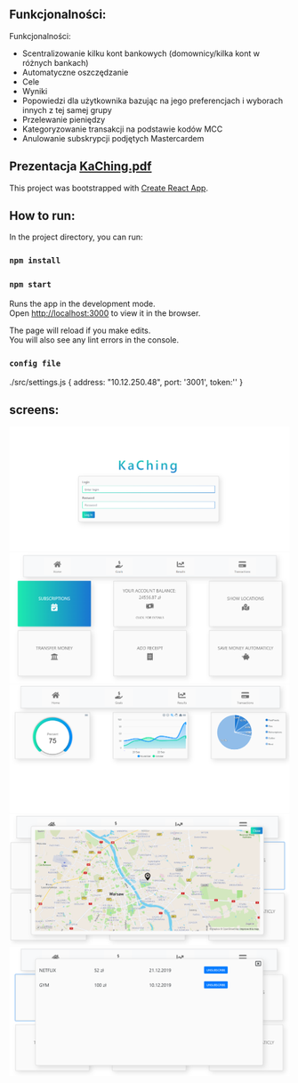 ## Funkcjonalności:
Funkcjonalności:
- Scentralizowanie kilku kont bankowych (domownicy/kilka kont w różnych bankach)
- Automatyczne oszczędzanie
- Cele
- Wyniki
- Popowiedzi dla użytkownika bazując na jego preferencjach i wyborach innych z tej samej grupy
- Przelewanie pieniędzy
- Kategoryzowanie transakcji na podstawie kodów MCC
- Anulowanie subskrypcji podjętych Mastercardem

## Prezentacja [KaChing.pdf](https://github.com/OBH-Disconnected/KaChing/blob/master/KaChing%20-%20disconnected.pdf) 


This project was bootstrapped with [Create React App](https://github.com/facebook/create-react-app).

## How to run:

In the project directory, you can run:

### `npm install`

### `npm start`
Runs the app in the development mode.<br />
Open [http://localhost:3000](http://localhost:3000) to view it in the browser.

The page will reload if you make edits.<br />
You will also see any lint errors in the console.

### `config file`
./src/settings.js
{
address: "10.12.250.48", 
    port: '3001',
    token:''
}


## screens:
![KaChing Login](https://github.com/OBH-Disconnected/KaChing/blob/master/screens/login.PNG)
![KaChing Home](https://github.com/OBH-Disconnected/KaChing/blob/master/screens/Home.PNG)
![KaChing Charts](https://github.com/OBH-Disconnected/KaChing/blob/master/screens/Charts.PNG)
![KaChing Map](https://github.com/OBH-Disconnected/KaChing/blob/master/screens/Map.PNG)
![KaChing Subsctiptions](https://github.com/OBH-Disconnected/KaChing/blob/master/screens/subscriptions.PNG)

